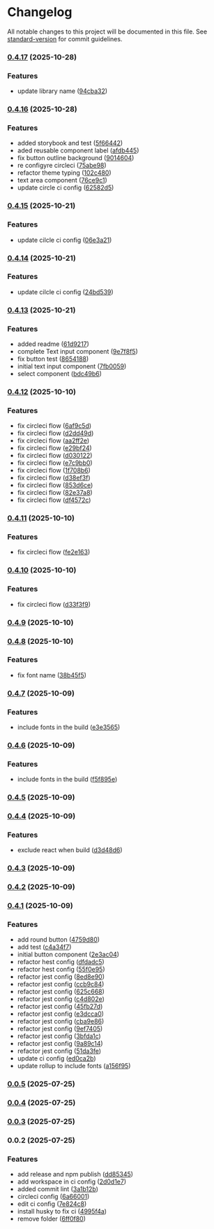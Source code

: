 # Changelog

All notable changes to this project will be documented in this file. See [standard-version](https://github.com/conventional-changelog/standard-version) for commit guidelines.

### [0.4.17](https://github.com/Pixelartui/pixelartui-react/compare/v0.4.16...v0.4.17) (2025-10-28)


### Features

* update library name ([94cba32](https://github.com/Pixelartui/pixelartui-react/commit/94cba321e48cda5ebf97f8d174b7885da0b67407))

### [0.4.16](https://github.com/muyaszed/pixelartui/compare/v0.4.15...v0.4.16) (2025-10-28)


### Features

* added storybook and test ([5f66442](https://github.com/muyaszed/pixelartui/commit/5f66442d0c134649e349875c0afbb75f44332774))
* aded reusable component label ([afdb445](https://github.com/muyaszed/pixelartui/commit/afdb4455e9ec33240d00dd158f0ff16db31f7c22))
* fix button outline background ([9014604](https://github.com/muyaszed/pixelartui/commit/90146043c84034638dd72b6095a6056cf3f5c5b6))
* re configyre circleci ([75abe98](https://github.com/muyaszed/pixelartui/commit/75abe986c5b910a4350c6ab4ec8c24ae52a04579))
* refactor theme typing ([102c480](https://github.com/muyaszed/pixelartui/commit/102c480975457977e6f251a1d76b6fae934de672))
* text area component ([76ce9c1](https://github.com/muyaszed/pixelartui/commit/76ce9c1b29c07333d98e6ac6a5de94d02c926aa2))
* update circle ci config ([62582d5](https://github.com/muyaszed/pixelartui/commit/62582d56f3ba63a93aea26676f27fedbd1c30708))

### [0.4.15](https://github.com/muyaszed/pixelartui/compare/v0.4.14...v0.4.15) (2025-10-21)


### Features

* update cilcle ci config ([06e3a21](https://github.com/muyaszed/pixelartui/commit/06e3a21e16b7502b19d7e6782b1a83f964f0245a))

### [0.4.14](https://github.com/muyaszed/pixelartui/compare/v0.4.13...v0.4.14) (2025-10-21)


### Features

* update cilcle ci config ([24bd539](https://github.com/muyaszed/pixelartui/commit/24bd539f8a6d12dbeb9f235814193c57985bbf95))

### [0.4.13](https://github.com/muyaszed/pixelartui/compare/v0.4.12...v0.4.13) (2025-10-21)


### Features

* added readme ([61d9217](https://github.com/muyaszed/pixelartui/commit/61d921730b97c16d5b144aebae004fa11d234f44))
* complete Text input component ([9e7f8f5](https://github.com/muyaszed/pixelartui/commit/9e7f8f525c6cf1fc3df9bd42e4c4877490e280ec))
* fix button test ([8654188](https://github.com/muyaszed/pixelartui/commit/86541889367250af756a7ca7a443468abd0f3914))
* initial text input component ([7fb0059](https://github.com/muyaszed/pixelartui/commit/7fb0059235e219ef786a49e22b90bc4565e84bf6))
* select component ([bdc49b6](https://github.com/muyaszed/pixelartui/commit/bdc49b69768837122e2457577a800a87eb54939c))

### [0.4.12](https://github.com/muyaszed/pixelartui/compare/v0.4.11...v0.4.12) (2025-10-10)


### Features

* fix circleci flow ([6af9c5d](https://github.com/muyaszed/pixelartui/commit/6af9c5ddc375d917902d59a0a3791d1b07ceea5c))
* fix circleci flow ([d2dd49d](https://github.com/muyaszed/pixelartui/commit/d2dd49d96948d6cddcde0480c374a7e52bc3b891))
* fix circleci flow ([aa2ff2e](https://github.com/muyaszed/pixelartui/commit/aa2ff2e93bc2511a6ce02a7198c42b322e29d299))
* fix circleci flow ([e29bf24](https://github.com/muyaszed/pixelartui/commit/e29bf24d1ec42332eeb4635b8c3a606e9707b30a))
* fix circleci flow ([d030122](https://github.com/muyaszed/pixelartui/commit/d030122aab9a75b76c25fed9bf04e0df0a518293))
* fix circleci flow ([e7c9bb0](https://github.com/muyaszed/pixelartui/commit/e7c9bb092ab2d98a83df8f5c5cc1cf11d9566b32))
* fix circleci flow ([1f708b6](https://github.com/muyaszed/pixelartui/commit/1f708b6dd7c772cde78674efdf8f491142ddaa20))
* fix circleci flow ([d38ef3f](https://github.com/muyaszed/pixelartui/commit/d38ef3f48a6f2d738a17675393d1c2c3541b78a5))
* fix circleci flow ([853d6ce](https://github.com/muyaszed/pixelartui/commit/853d6ce2ba50d2ef4fe606ecf510efeb576ea07e))
* fix circleci flow ([82e37a8](https://github.com/muyaszed/pixelartui/commit/82e37a81aea005efc64bfeb405800d0955249d3c))
* fix circleci flow ([df4572c](https://github.com/muyaszed/pixelartui/commit/df4572c19f9e3a914e1ebc03a1d61d63aa56800c))

### [0.4.11](https://github.com/muyaszed/pixelartui/compare/v0.4.10...v0.4.11) (2025-10-10)


### Features

* fix circleci flow ([fe2e163](https://github.com/muyaszed/pixelartui/commit/fe2e163b5b4e5162ebeb9a7f585c0a70c4cb4f40))

### [0.4.10](https://github.com/muyaszed/pixelartui/compare/v0.4.9...v0.4.10) (2025-10-10)


### Features

* fix circleci flow ([d33f3f9](https://github.com/muyaszed/pixelartui/commit/d33f3f963121e0a1fce72c0c3dd6e7c6383be9a5))

### [0.4.9](https://github.com/muyaszed/pixelartui/compare/v0.4.8...v0.4.9) (2025-10-10)

### [0.4.8](https://github.com/muyaszed/pixelartui/compare/v0.4.7...v0.4.8) (2025-10-10)


### Features

* fix font name ([38b45f5](https://github.com/muyaszed/pixelartui/commit/38b45f59508358eadbfc06570e06cdc1af35aa4c))

### [0.4.7](https://github.com/muyaszed/pixelartui/compare/v0.4.6...v0.4.7) (2025-10-09)


### Features

* include fonts in the build ([e3e3565](https://github.com/muyaszed/pixelartui/commit/e3e35650d6552f2164d9b98f190e1e11231157c3))

### [0.4.6](https://github.com/muyaszed/pixelartui/compare/v0.4.5...v0.4.6) (2025-10-09)


### Features

* include fonts in the build ([f5f895e](https://github.com/muyaszed/pixelartui/commit/f5f895e958ec4b74c05f833fa4172e951745fb3d))

### [0.4.5](https://github.com/muyaszed/pixelartui/compare/v0.4.4...v0.4.5) (2025-10-09)

### [0.4.4](https://github.com/muyaszed/pixelartui/compare/v0.4.3...v0.4.4) (2025-10-09)


### Features

* exclude react when build ([d3d48d6](https://github.com/muyaszed/pixelartui/commit/d3d48d6e08763768287712d7dc79dfc05f41dee2))

### [0.4.3](https://github.com/muyaszed/pixelartui/compare/v0.4.2...v0.4.3) (2025-10-09)

### [0.4.2](https://github.com/muyaszed/pixelartui/compare/v0.4.1...v0.4.2) (2025-10-09)

### [0.4.1](https://github.com/muyaszed/pixelartui/compare/v0.4.0...v0.4.1) (2025-10-09)


### Features

* add round button ([4759d80](https://github.com/muyaszed/pixelartui/commit/4759d809de63feef62f5e44649c681a6abb73c85))
* add test ([c4a34f7](https://github.com/muyaszed/pixelartui/commit/c4a34f7addbafa03ac29d64d57753f779507584f))
* initial button component ([2e3ac04](https://github.com/muyaszed/pixelartui/commit/2e3ac047eee0fc9cdb9ffd279520d39e74b43cd6))
* refactor hest config ([dfdadc5](https://github.com/muyaszed/pixelartui/commit/dfdadc573c80688a89e3324f7db08bc20f968af3))
* refactor hest config ([55f0e95](https://github.com/muyaszed/pixelartui/commit/55f0e950148348289ad2e3eb98e72a7ec1d9112b))
* refactor jest config ([8ed8e90](https://github.com/muyaszed/pixelartui/commit/8ed8e9030ca8407b6abb22e60d80a27efde333a1))
* refactor jest config ([ccb9c84](https://github.com/muyaszed/pixelartui/commit/ccb9c84cb775bbfe9b1364948b4445907a56dddd))
* refactor jest config ([625c668](https://github.com/muyaszed/pixelartui/commit/625c668c81c2536563554566137db90e972f1ce9))
* refactor jest config ([c4d802e](https://github.com/muyaszed/pixelartui/commit/c4d802e522aaf115b74c10878a199adae4002660))
* refactor jest config ([45fb27d](https://github.com/muyaszed/pixelartui/commit/45fb27d87422ee1e9f53d155352c0fabe8b1da06))
* refactor jest config ([e3dcca0](https://github.com/muyaszed/pixelartui/commit/e3dcca06a6cc82ae41e9a0de25c30ba5b208a06e))
* refactor jest config ([cba9e86](https://github.com/muyaszed/pixelartui/commit/cba9e86e467cf1fcda8d019dac8ea0b7deb08780))
* refactor jest config ([9ef7405](https://github.com/muyaszed/pixelartui/commit/9ef74050cd6671de73e9f117d1cd8c420ec37214))
* refactor jest config ([3bfda1c](https://github.com/muyaszed/pixelartui/commit/3bfda1c7c8c7a71f3481ed8c5bacf821233a89d6))
* refactor jest config ([9a89c14](https://github.com/muyaszed/pixelartui/commit/9a89c14d52de4db9805d005c10d27cff36bd58f7))
* refactor jest config ([51da3fe](https://github.com/muyaszed/pixelartui/commit/51da3fe3dbac22818adfac384d173c0ba181cf75))
* update ci config ([ed0ca2b](https://github.com/muyaszed/pixelartui/commit/ed0ca2b4bf461996cbaf779d1cf756082c657366))
* update rollup to include fonts ([a156f95](https://github.com/muyaszed/pixelartui/commit/a156f9594a4da4f0def119d70bb3ba73afbe0df2))

### [0.0.5](https://github.com/muyaszed/pixelartui/compare/v0.0.4...v0.0.5) (2025-07-25)

### [0.0.4](https://github.com/muyaszed/pixelartui/compare/v0.0.3...v0.0.4) (2025-07-25)

### [0.0.3](https://github.com/muyaszed/pixelartui/compare/v0.0.2...v0.0.3) (2025-07-25)

### 0.0.2 (2025-07-25)


### Features

* add release and npm publish ([dd85345](https://github.com/muyaszed/pixelartui/commit/dd853456d380d1020627814227741d855a688bdd))
* add workspace in ci config ([2d0d1e7](https://github.com/muyaszed/pixelartui/commit/2d0d1e71b5352d28f0839d70d9511ea036d9da47))
* added commit lint ([3a1b12b](https://github.com/muyaszed/pixelartui/commit/3a1b12bd855c1e6de8c449932b55a3038f2a05b6))
* circleci config ([6a66001](https://github.com/muyaszed/pixelartui/commit/6a66001d14b58d313a2ddbcc3d2e172caf2a18c8))
* edit ci config ([7e824c8](https://github.com/muyaszed/pixelartui/commit/7e824c8376c5b64ff9afbe34df8d5fb68c01591b))
* install husky to fix ci ([4995f4a](https://github.com/muyaszed/pixelartui/commit/4995f4a6b8284f32ebb7d7f89501b058eaebe5d6))
* remove folder ([6ff0f80](https://github.com/muyaszed/pixelartui/commit/6ff0f805774518ee04abe4c4a43461c792fd8df6))
